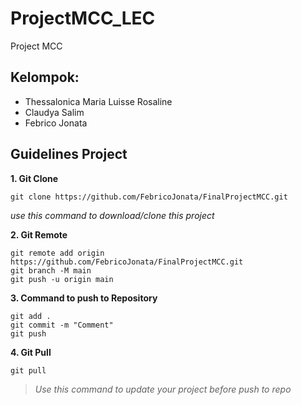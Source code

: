 # ProjectMCC_LEC
 Project MCC

## Kelompok:
 - Thessalonica Maria Luisse Rosaline
 - Claudya Salim
 - Febrico Jonata

## Guidelines Project

**1. Git Clone**
```
git clone https://github.com/FebricoJonata/FinalProjectMCC.git
```
_use this command to download/clone this project_

**2. Git Remote**
```
git remote add origin https://github.com/FebricoJonata/FinalProjectMCC.git
git branch -M main
git push -u origin main
```

**3. Command to push to Repository**
```
git add .
git commit -m "Comment"
git push
```

**4. Git Pull**
```
git pull
```
> _Use this command to update your project before push to repo_
